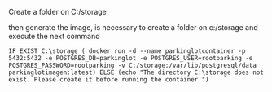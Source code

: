 Create a folder on C:/storage

then generate the image, is necessary to create a folder on c:/storage and execute the next command

```
IF EXIST C:\storage ( docker run -d --name parkinglotcontainer -p 5432:5432 -e POSTGRES_DB=parkinglot -e POSTGRES_USER=rootparking -e POSTGRES_PASSWORD=rootparking -v C:/storage:/var/lib/postgresql/data parkinglotimagen:latest) ELSE (echo "The directory C:\storage does not exist. Please create it before running the container.")

```